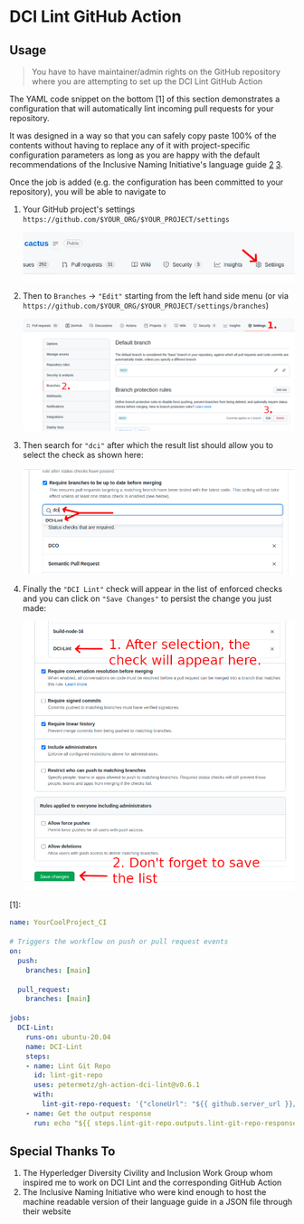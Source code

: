 # DCI Lint GitHub Action

## Usage

> You have to have maintainer/admin rights on the GitHub repository where you are attempting to set up the DCI Lint GitHub Action

The YAML code snippet on the bottom [1] of this section demonstrates a
configuration that will automatically lint incoming pull requests for your repository. 

It was designed in a way so that you can safely copy paste 100% of the contents
without having to replace any of it with project-specific configuration parameters
as long as you are happy with the default recommendations of the Inclusive Naming Initiative's language guide [2] [3].

Once the job is added (e.g. the configuration has been committed to your repository), you will be able to navigate to 
1. Your GitHub project's settings `https://github.com/$YOUR_ORG/$YOUR_PROJECT/settings` 
   
   ![](docs/img/github_repo_settings_screenshot_from_2021-11-10__13-25-13.png)
2. Then to `Branches` -> `"Edit"` starting from the left hand side menu (or via `https://github.com/$YOUR_ORG/$YOUR_PROJECT/settings/branches`)
   
   ![](docs/img/github_branc_rules_edit_click_screenshot_from_2021-11-10__13-29-23.png)
3. Then search for `"dci"` after which the result list should allow you to select the check as shown here:
   
   ![](docs/img/github_branch_protection_rule_dci_lint_screenshot_from_2021-11-10__13-07-13.png)
4. Finally the `"DCI Lint"` check will appear in the list of enforced checks and you can click on `"Save Changes"` to persist the change you just made:
   
   ![](docs/img/github_branch_protection_rule_dci_lint_save_changes_screenshot_from_2021-11-10__13-12-43.png)

[1]:
```yaml
name: YourCoolProject_CI

# Triggers the workflow on push or pull request events
on:
  push:
    branches: [main]

  pull_request:
    branches: [main]

jobs:
  DCI-Lint:
    runs-on: ubuntu-20.04
    name: DCI-Lint
    steps:
    - name: Lint Git Repo
      id: lint-git-repo
      uses: petermetz/gh-action-dci-lint@v0.6.1
      with:
        lint-git-repo-request: '{"cloneUrl": "${{ github.server_url }}/${{ github.repository }}.git", "fetchArgs": ["--no-tags", "--prune", "--progress", "--no-recurse-submodules", "--depth=1", "origin" ,"+${{ github.sha }}:${{ github.ref }}"], "checkoutArgs": [ "${{ github.ref }}"], "targetPhrasePatterns": [], "configDefaultsUrl": "https://inclusivenaming.org/json/dci-lint-config-recommended-v1.json" }'
    - name: Get the output response
      run: echo "${{ steps.lint-git-repo.outputs.lint-git-repo-response }}"
```

[2]: https://inclusivenaming.org/word-lists/overview/
[3]: https://inclusivenaming.org/json/dci-lint-config-recommended-v1.json

## Special Thanks To

1. The Hyperledger Diversity Civility and Inclusion Work Group whom inspired me to work on DCI Lint and the corresponding GitHub Action
2. The Inclusive Naming Initiative who were kind enough to host the machine readable version of their language guide in a JSON file through their website
